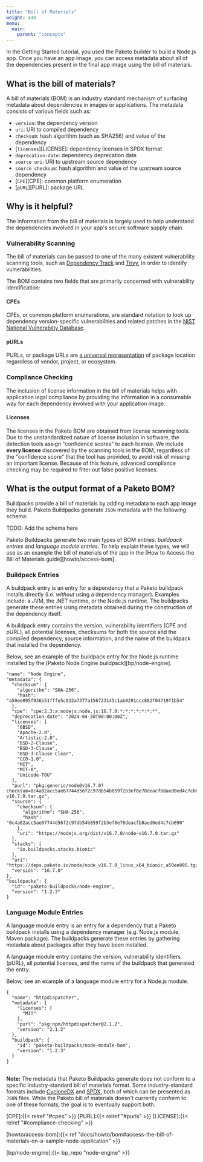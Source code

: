 ```yaml
---
title: "Bill of Materials"
weight: 440
menu:
  main:
    parent: "concepts"
---
```


In the Getting Started tutorial, you used the Paketo builder to build a Node.js app. Once you have an app image, you can access metadata about all of the dependencies present in the final app image using the bill of materials.

## What is the bill of materials?

A bill of materials (BOM) is an industry standard mechanism of surfacing metadata about dependencies in images or applications. The metadata consists of various fields such as:
* `version`: the dependency version
* `uri`: URI to compiled dependency
* `checksum`: hash algorithm (such as SHA256) and value of the dependency
* [`licenses`][LICENSE]: dependency licenses in SPDX format
* `deprecation-date`: dependency deprecation date
* `source uri`: URI to upstream source dependency
* `source checksum`: hash algorithm and value of the upstream source dependency
* [`CPE`][CPE]: common platform enumeration
* [`pURL`][PURL]: package URL

## Why is it helpful?

The information from the bill of materials is largely used to help understand the dependencies involved in your app's secure software supply chain.

### Vulnerability Scanning
The bill of materials can be passed to one of the many existent vulnerability scanning tools, such as [Dependency Track][tool/dependency-track] and [Trivy][tool/trivy], in order to identify vulnerabilities.

The BOM contains two fields that are primarily concerned with vulnerability identification:

#### CPEs
CPEs, or common platform enumerations, are standard notation to look up dependency version-specific vulnerabilities and related patches in the [NIST National Vulnerabilty Database][NIST].

#### pURLs
PURLs, or package URLs are [a universal representation][PURL definition] of package location regardless of vendor, project, or ecosystem.

### Compliance Checking
The inclusion of license information in the bill of materials helps with application legal compliance by providing the information in a consumable way for each dependency involved with your application image.

#### Licenses
The licenses in the Paketo BOM are obtained from license scanning tools. Due to the unstandardized nature of license inclusion in software, the detection tools assign "confidence scores" to each license. We include **every license** discovered by the scanning tools in the BOM, regardless of the "confidence score" that the tool has provided, to avoid risk of missing an important license. Because of this feature, advanced compliance checking may be required to filter out false positive licenses.

## What is the output format of a Paketo BOM?

Buildpacks provide a bill of materials by adding metadata to each app image they build. Paketo Buildpacks generate `JSON` metadata with the following schema:

TODO: Add the schema here

Paketo Buildpacks generate two main types of BOM entries: _buildpack entries_ and _language module entries_. To help explain these types, we will use as an example the bill of materials of the app in the [How to Access the Bill of Materials guide][howto/access-bom].

### Buildpack Entries

A buildpack entry is an entry for a dependency that a Paketo buildpack installs directly (i.e. _without_ using a dependency manager). Examples include: a JVM, the .NET runtime, or the Node.js runtime. The buildpacks generate these entries using metadata obtained during the construction of the dependency itself.

A buildpack entry contains the version, vulnerability identifiers (CPE and pURL), all potential licenses, checksums for both the source and the compiled dependency, source information, and the name of the buildpack that installed the dependency.

Below, see an example of the buildpack entry for the Node.js runtime installed by the [Paketo Node Engine buildpack][bp/node-engine].

```plain
"name": "Node Engine",
"metadata": {
  "checksum": {
    "algorithm": "SHA-256",
    "hash": "a50ee095f936b51fffe5c032a7377a156723145c1ab0291ccc882f04719f1b54"
  },
  "cpe": "cpe:2.3:a:nodejs:node.js:16.7.0:*:*:*:*:*:*:*",
  "deprecation-date": "2024-04-30T00:00:00Z",
  "licenses": [
    "0BSD",
    "Apache-2.0",
    "Artistic-2.0",
    "BSD-2-Clause",
    "BSD-3-Clause",
    "BSD-3-Clause-Clear",
    "CC0-1.0",
    "MIT",
    "MIT-0",
    "Unicode-TOU"
  ],
  "purl": "pkg:generic/node@v16.7.0?checksum=0c4a82acc5ae67744d56f2c97db54b859f2b3ef8e78deacfb8aed0ed4c7cb690&download_url=https://nodejs.org/dist/v16.7.0/node-v16.7.0.tar.gz",
  "source": {
    "checksum": {
      "algorithm": "SHA-256",
      "hash": "0c4a82acc5ae67744d56f2c97db54b859f2b3ef8e78deacfb8aed0ed4c7cb690"
    },
    "uri": "https://nodejs.org/dist/v16.7.0/node-v16.7.0.tar.gz"
  },
  "stacks": [
    "io.buildpacks.stacks.bionic"
  ],
  "uri": "https://deps.paketo.io/node/node_v16.7.0_linux_x64_bionic_a50ee095.tgz",
  "version": "16.7.0"
},
"buildpacks": {
  "id": "paketo-buildpacks/node-engine",
  "version": "1.2.3"
}
```

### Language Module Entries
A language module entry is an entry for a dependency that a Paketo buildpack installs using a dependency manager (e.g. Node.js module, Maven package). The buildpacks generate these entries by gathering metadata about packages after they have been installed.

A language module entry contains the version, vulnerability identifiers (pURL), all potential licenses, and the name of the buildpack that generated the entry.

Below, see an example of a language module entry for a Node.js module.

```plain
{
  "name": "httpdispatcher",
  "metadata": {
    "licenses": [
      "MIT"
    ],
    "purl": "pkg:npm/httpdispatcher@2.1.2",
    "version": "2.1.2"
  },
  "buildpack": {
    "id": "paketo-buildpacks/node-module-bom",
    "version": "1.2.3"
  }
}
```
##
**Note:** The metadata that Paketo Buildpacks generate does not conform to a specific industry-standard bill of materials format. Some industry-standard formats include [CycloneDX][format/cyclonedx] and [SPDX][format/spdx], both of which can be presented as `JSON` files. While the Paketo bill of materials doesn't currently conform to one of these formats, the goal is to eventually support both.

<!-- References -->
[CPE]:{{< relref "#cpes" >}}
[PURL]:{{< relref "#purls" >}}
[LICENSE]:{{< relref "#compliance-checking" >}}

[howto/access-bom]:{{< ref "docs/howto/bom#access-the-bill-of-materials-on-a-sample-node-application" >}}

[tool/dependency-track]:https://dependencytrack.org/
[tool/trivy]:https://github.com/aquasecurity/trivy

[format/cyclonedx]:https://cyclonedx.org/
[format/spdx]:https://spdx.dev/

[bp/node-engine]:{{< bp_repo "node-engine" >}}

[NIST]:https://nvd.nist.gov/products/cpe/search
[PURL definition]:https://github.com/package-url/purl-spec
